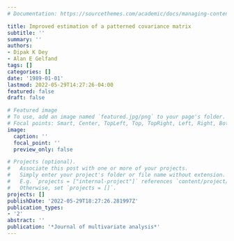 ```yaml
---
# Documentation: https://sourcethemes.com/academic/docs/managing-content/

title: Improved estimation of a patterned covariance matrix
subtitle: ''
summary: ''
authors:
- Dipak K Dey
- Alan E Gelfand
tags: []
categories: []
date: '1989-01-01'
lastmod: 2022-05-29T14:27:26-04:00
featured: false
draft: false

# Featured image
# To use, add an image named `featured.jpg/png` to your page's folder.
# Focal points: Smart, Center, TopLeft, Top, TopRight, Left, Right, BottomLeft, Bottom, BottomRight.
image:
  caption: ''
  focal_point: ''
  preview_only: false

# Projects (optional).
#   Associate this post with one or more of your projects.
#   Simply enter your project's folder or file name without extension.
#   E.g. `projects = ["internal-project"]` references `content/project/deep-learning/index.md`.
#   Otherwise, set `projects = []`.
projects: []
publishDate: '2022-05-29T18:27:26.281997Z'
publication_types:
- '2'
abstract: ''
publication: '*Journal of multivariate analysis*'
---
```


